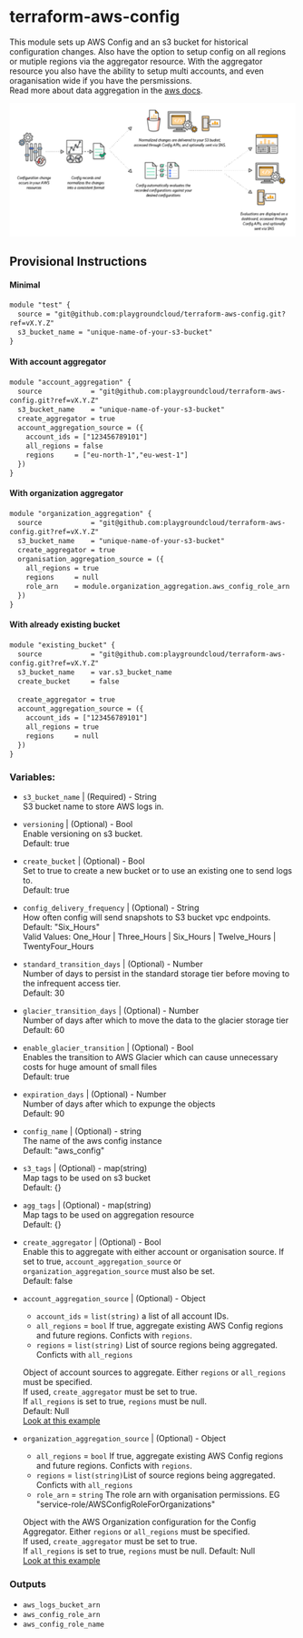 # terraform-aws-config

This module sets up AWS Config and an s3 bucket for historical configuration changes.
Also have the option to setup config on all regions or mutiple regions via the aggregator resource.
With the aggregator resource you also have the ability to setup multi accounts, and even oraganisation wide if you have the persmissions.  
Read more about data aggregation in the [aws docs](https://docs.aws.amazon.com/config/latest/developerguide/aggregate-data.html).

![image](./test/picture/config.png)

## Provisional Instructions

#### Minimal

```hcl
module "test" {
  source = "git@github.com:playgroundcloud/terraform-aws-config.git?ref=vX.Y.Z"
  s3_bucket_name = "unique-name-of-your-s3-bucket"
}
```

#### With account aggregator

```hcl
module "account_aggregation" {
  source            = "git@github.com:playgroundcloud/terraform-aws-config.git?ref=vX.Y.Z"
  s3_bucket_name    = "unique-name-of-your-s3-bucket"
  create_aggregator = true
  account_aggregation_source = ({
    account_ids = ["123456789101"]
    all_regions = false
    regions     = ["eu-north-1","eu-west-1"]
  })
}

```

#### With organization aggregator

```hcl
module "organization_aggregation" {
  source            = "git@github.com:playgroundcloud/terraform-aws-config.git?ref=vX.Y.Z"
  s3_bucket_name    = "unique-name-of-your-s3-bucket"
  create_aggregator = true
  organisation_aggregation_source = ({
    all_regions = true
    regions     = null
    role_arn    = module.organization_aggregation.aws_config_role_arn
  })
}

```
#### With already existing bucket

```hcl
module "existing_bucket" {
  source            = "git@github.com:playgroundcloud/terraform-aws-config.git?ref=vX.Y.Z"
  s3_bucket_name    = var.s3_bucket_name
  create_bucket     = false

  create_aggregator = true
  account_aggregation_source = ({
    account_ids = ["123456789101"]
    all_regions = true
    regions     = null
  })
}

```

### Variables:

- `s3_bucket_name` | (Required) - String  
  S3 bucket name to store AWS logs in.

- `versioning` | (Optional) - Bool  
  Enable versioning on s3 bucket.  
  Default: true

- `create_bucket` | (Optional) - Bool  
  Set to true to create a new bucket or to use an existing one to send logs to.  
  Default: true

- `config_delivery_frequency` | (Optional) - String  
  How often config will send snapshots to S3 bucket vpc endpoints.  
  Default: "Six_Hours"  
  Valid Values: One_Hour | Three_Hours | Six_Hours | Twelve_Hours | TwentyFour_Hours

- `standard_transition_days` | (Optional) - Number  
  Number of days to persist in the standard storage tier before moving to the infrequent access tier.  
  Default: 30

- `glacier_transition_days` | (Optional) - Number  
  Number of days after which to move the data to the glacier storage tier  
  Default: 60

- `enable_glacier_transition` | (Optional) - Bool  
  Enables the transition to AWS Glacier which can cause unnecessary costs for huge amount of small files  
  Default: true

- `expiration_days` | (Optional) - Number  
  Number of days after which to expunge the objects  
  Default: 90

- `config_name` | (Optional) - string  
  The name of the aws config instance  
  Default: "aws_config"

- `s3_tags` | (Optional) - map(string)  
  Map tags to be used on s3 bucket  
  Default: {}

- `agg_tags` | (Optional) - map(string)  
  Map tags to be used on aggregation resource  
  Default: {}

- `create_aggregator` | (Optional) - Bool  
  Enable this to aggregate with either account or organisation source. If set to true, `account_aggregation_source` or `organization_aggregation_source` must also be set.  
  Default: false

- `account_aggregation_source` | (Optional) - Object

  - `account_ids` = `list(string)` a list of all account IDs.
  - `all_regions` = `bool` If true, aggregate existing AWS Config regions and future regions. Conficts with `regions`.
  - `regions` = `list(string)` List of source regions being aggregated. Conficts with `all_regions`

  Object of account sources to aggregate. Either `regions` or `all_regions` must be specified.  
  If used, `create_aggregator` must be set to true.  
  If `all_regions` is set to true, `regions` must be null.  
  Default: Null  
  [Look at this example](./test/example_account_aggregation/main.tf)

- `organization_aggregation_source` | (Optional) - Object

  - `all_regions` = `bool` If true, aggregate existing AWS Config regions and future regions. Conficts with `regions`.
  - `regions` = `list(string)`List of source regions being aggregated. Conficts with `all_regions`
  - `role_arn` = `string` The role arn with organisation permissions.
    EG "service-role/AWSConfigRoleForOrganizations"

  Object with the AWS Organization configuration for the Config Aggregator. Either `regions` or `all_regions` must be specified.  
  If used, `create_aggregator` must be set to true.   
  If `all_regions` is set to true, `regions` must be null.
  Default: Null  
  [Look at this example](./test/example_organisation_aggregation/main.tf)

### Outputs

- `aws_logs_bucket_arn`
- `aws_config_role_arn`
- `aws_config_role_name`
